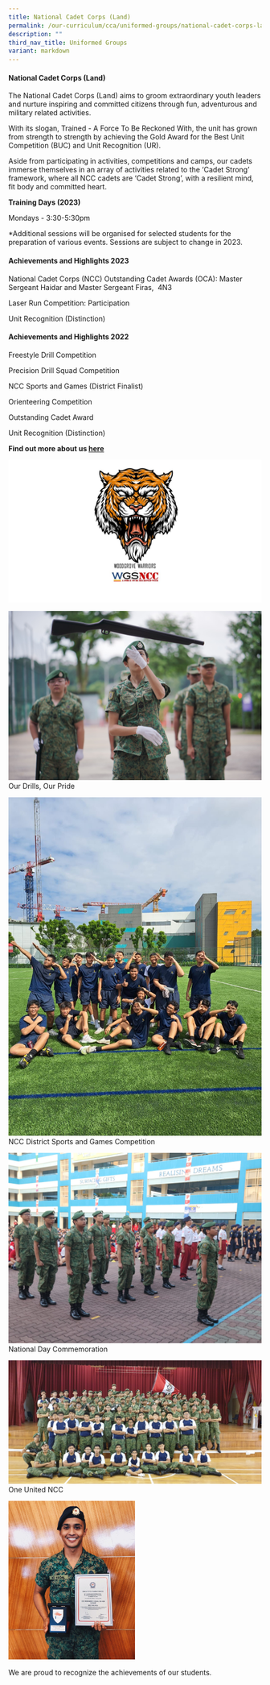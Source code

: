 ```yaml
---
title: National Cadet Corps (Land)
permalink: /our-curriculum/cca/uniformed-groups/national-cadet-corps-land/
description: ""
third_nav_title: Uniformed Groups
variant: markdown
---
```

#### National Cadet Corps (Land)

The National Cadet Corps (Land) aims to groom extraordinary youth leaders and nurture inspiring and committed citizens through fun, adventurous and military related activities.

With its slogan, Trained - A Force To Be Reckoned With, the unit has grown from strength to strength by achieving the Gold Award for the Best Unit Competition (BUC) and Unit Recognition (UR).

Aside from participating in activities, competitions and camps, our cadets immerse themselves in an array of activities related to the ‘Cadet Strong’ framework, where all NCC cadets are ‘Cadet Strong’, with a resilient mind, fit body and committed heart.


**Training Days (2023)**

Mondays - 3:30-5:30pm

\*Additional sessions will be organised for selected students for the preparation of various events. Sessions are subject to change in 2023.

#### Achievements and Highlights 2023

National Cadet Corps (NCC) Outstanding Cadet Awards (OCA): 
Master Sergeant Haidar and Master Sergeant Firas,&nbsp; 4N3

Laser Run Competition: Participation

Unit Recognition (Distinction)

#### Achievements and Highlights 2022

Freestyle Drill Competition&nbsp;

Precision Drill Squad Competition&nbsp;

NCC Sports and Games (District Finalist)

Orienteering Competition&nbsp;

Outstanding Cadet Award&nbsp;

Unit Recognition (Distinction)


**Find out more about us [here](https://www.instagram.com/woodgrove_warriors/?hl=en)**

![](/images/CCAs/NCC/symbol%20new1.jpg)

![Our Drills, Our Pride](/images/CCAs/NCC/DSC00854__4_.jpg)
Our Drills, Our Pride

![](/images/CCAs/NCC/img-20230913-wa0007.jpg)
NCC District Sports and Games Competition

![](/images/CCAs/NCC/img-20230913-wa0008.jpg)
National Day Commemoration
  
![Unit Photo](/images/Unit%20Photo.jpeg)
One United NCC
  
<style>  
img {  
  display: block;  
  margin-left: auto;  
  margin-right: auto;  
}  
</style>  
<img src="/images/Alumnus%20Haiqal.jpeg" alt="Alumnus Haiqal" style="width:50%;">  
  

We are proud to recognize the achievements of our students.